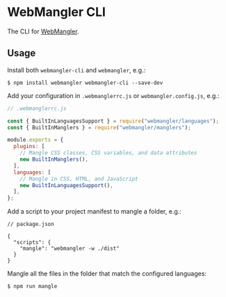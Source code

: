 # WebMangler CLI

The CLI for [WebMangler].

## Usage

Install both `webmangler-cli` and `webmangler`, e.g.:

```shell
$ npm install webmangler webmangler-cli --save-dev
```

Add your configuration in `.webmanglerrc.js` or `webmangler.config.js`, e.g.:

```js
// .webmanglerrc.js

const { BuiltInLanguagesSupport } = require("webmangler/languages");
const { BuiltInManglers } = require("webmangler/manglers");

module.exports = {
  plugins: [
    // Mangle CSS classes, CSS variables, and data attributes
    new BuiltInManglers(),
  ],
  languages: [
    // Mangle in CSS, HTML, and JavaScript
    new BuiltInLanguagesSupport(),
  ],
};
```

Add a script to your project manifest to mangle a folder, e.g.:

```json5
// package.json

{
  "scripts": {
    "mangle": "webmangler -w ./dist"
  }
}
```

Mangle all the files in the folder that match the configured languages:

```shell
$ npm run mangle
```

[WebMangler]: https://github.com/ericcornelissen/webmangler
